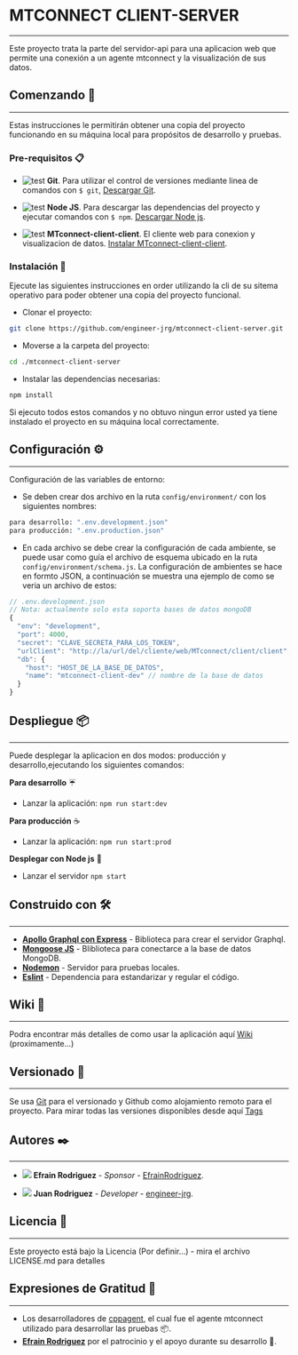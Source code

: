 # MTCONNECT CLIENT-SERVER
---
Este proyecto trata la parte del servidor-api para una aplicacion web que permite una conexión a un agente mtconnect y la visualización de sus datos.

## Comenzando 🚀
---
Estas instrucciones le permitirán obtener una copia del proyecto funcionando en su máquina local para propósitos de desarrollo y pruebas.

### Pre-requisitos 📋
  * ![test](https://git-scm.com/favicon.ico) **Git**. Para utilizar el control de versiones mediante linea de comandos con `$ git`, [Descargar Git](https://git-scm.com/downloads).
  
  * ![test](https://nodejs.org/favicon.ico) **Node JS**. Para descargar las dependencias del proyecto y ejecutar comandos con `$ npm`. [Descargar Node js](https://nodejs.org/es/download/).
  
  * ![test](https://github.com/favicon.ico) **MTconnect-client-client**. El cliente web para conexion y visualizacion de datos. [Instalar MTconnect-client-client](https://github.com/engineer-jrg/mtconnect-client-client).

### Instalación 🔧
Ejecute las siguientes instrucciones en order utilizando la cli de su sitema operativo para poder obtener una copia del proyecto funcional.
  * Clonar el proyecto:
  ```sh
  git clone https://github.com/engineer-jrg/mtconnect-client-server.git
  ```
  * Moverse a la carpeta del proyecto:
  ```sh
  cd ./mtconnect-client-server
  ```
  * Instalar las dependencias necesarias:
  ```sh
  npm install
  ```

Si ejecuto todos estos comandos y no obtuvo ningun error usted ya tiene instalado el proyecto en su máquina local correctamente.

## Configuración ⚙️
---
Configuración de las variables de entorno:
  * Se deben crear dos archivo en la ruta `config/environment/` con los siguientes nombres:
  ```sh
  para desarrollo: ".env.development.json"
  para producción: ".env.production.json"
  ```
  * En cada archivo se debe crear la configuración de cada ambiente, se puede usar como guía el archivo de esquema ubicado en la ruta `config/environment/schema.js`. La configuración de ambientes se hace en formto JSON, a continuación se muestra una ejemplo de como se veria un archivo de estos:

  ```javascript
  // .env.development.json
  // Nota: actualmente solo esta soporta bases de datos mongoDB
  {
    "env": "development",
    "port": 4000,
    "secret": "CLAVE_SECRETA_PARA_LOS_TOKEN",
    "urlClient": "http://la/url/del/cliente/web/MTconnect/client/client",
    "db": {
      "host": "HOST_DE_LA_BASE_DE_DATOS",
      "name": "mtconnect-client-dev" // nombre de la base de datos
    }
  }
  ```

## Despliegue 📦
---
Puede desplegar la aplicacion en dos modos: producción y desarrollo,ejecutando los siguientes comandos:

**Para desarrollo** ☔
  * Lanzar la aplicación:
  `npm run start:dev`

**Para producción** ☕
  * Lanzar la aplicación:
  `npm run start:prod`

**Desplegar con Node js** 🕋
  * Lanzar el servidor
  `npm start`

## Construido con 🛠
---
  * [**Apollo Graphql con Express**](https://www.apollographql.com/docs/apollo-server/v1/servers/express/) - Biblioteca para crear el servidor Graphql.
  * [**Mongoose JS**](https://mongoosejs.com/) - Bliblioteca para conectarce a la base de datos MongoDB.
  * [**Nodemon**](https://nodemon.io/) - Servidor para pruebas locales.
  *  [**Eslint**](https://eslint.org/) - Dependencia para estandarizar y regular el código.

## Wiki 📖
---
Podra encontrar más detalles de como usar la aplicación aquí [Wiki](https://#) (proximamente...)

## Versionado 📌
---
Se usa [Git](https://github.com/) para el versionado y Github como alojamiento remoto para el proyecto. Para mirar todas las versiones disponibles desde aquí [Tags](https://github.com/engineer-jrg/mtconnect-client-server/tags)

## Autores ✒️
---
  * ![](https://avatars3.githubusercontent.com/u/20565331?s=50&u=a2ff3ce90ae29ad6515ab7415993f86b7588f9b9&v=4) **Efrain Rodriguez** - _Sponsor_ - [EfrainRodriguez](https://github.com/EfrainRodriguez).
  
  * ![](https://avatars2.githubusercontent.com/u/58745412?s=50&u=6f39dce34dda3cec7ca7eedb6981225e34b46a0a&v=4) **Juan Rodriguez** - _Developer_ - [engineer-jrg](https://github.com/engineer-jrg).
  
## Licencia 📄
---
Este proyecto está bajo la Licencia (Por definir...) - mira el archivo LICENSE.md para detalles

## Expresiones de Gratitud 🎁
---
  * Los desarrolladores de [cppagent](https://github.com/mtconnect/cppagent), el cual fue el agente mtconnect utilizado para desarrollar las pruebas 📦.
  * [**Efrain Rodriguez**](https://github.com/EfrainRodriguez) por el patrocinio y el apoyo durante su desarrollo 💪.
